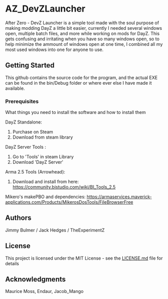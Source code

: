 # AZ_DevZLauncher

After Zero - DevZ Launcher is a simple tool made with the soul purpose of making modding DayZ a little bit easier, currently I needed several windows open, multiple batch files, and more while working on mods for DayZ. This gets confusing and irritating when you have so many windows open, so to help minimize the ammount of windows open at one time, I combined all my most used windows into one for anyone to use.

## Getting Started

This github contains the source code for the program, and the actual EXE can be found in the bin/Debug folder or where ever else I have made it available. 

### Prerequisites

What things you need to install the software and how to install them

DayZ Standalone:
  1) Purchase on Steam
  2) Download from steam library

DayZ Server Tools :
  1) Go to 'Tools' in steam Library
  2) Download 'DayZ Server'

Arma 2.5 Tools (Arrowhead):
  1) Download and install from here: https://community.bistudio.com/wiki/BI_Tools_2.5

Mikero's makePBO and dependencies:
  https://armaservices.maverick-applications.com/Products/MikerosDosTools/FileBrowserFree


## Authors
Jimmy Bulmer / Jack Hedges / TheExperimentZ

## License

This project is licensed under the MIT License - see the [LICENSE.md](LICENSE.md) file for details

## Acknowledgments

Maurice Moss,
Endaur,
Jacob_Mango
